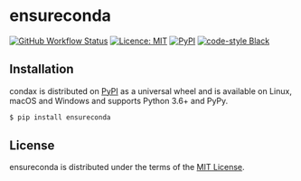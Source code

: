 # ensureconda

[![GitHub Workflow Status](https://img.shields.io/github/workflow/status/mariusvniekerk/condax/Python%20package)](https://github.com/mariusvniekerk/ensureconda/actions?query=workflow%3A%22Python+package%22)
[![Licence: MIT](https://img.shields.io/github/license/mariusvniekerk/ensureconda)](https://github.com/mariusvniekerk/ensureconda/blob/master/LICENSE-MIT)
[![PyPI](https://img.shields.io/pypi/v/ensureconda)](https://pypi.org/project/nsureconda)
[![code-style Black](https://img.shields.io/badge/code%20style-black-000000.svg)](https://https://github.com/psf/black)

## Installation

condax is distributed on [PyPI](https://pypi.org) as a universal
wheel and is available on Linux, macOS and Windows and supports
Python 3.6+ and PyPy.

```bash
$ pip install ensureconda
```

## License

ensureconda is distributed under the terms of the
[MIT License](https://choosealicense.com/licenses/mit).
